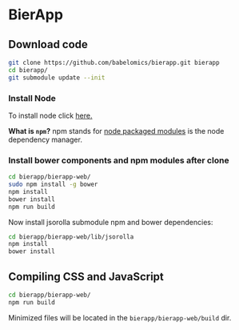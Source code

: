 BierApp
=======

## Download code
```bash
git clone https://github.com/babelomics/bierapp.git bierapp
cd bierapp/
git submodule update --init
```

### Install Node
To install node click [here.](https://github.com/joyent/node/wiki/Installing-Node.js-via-package-manager)

**What is `npm`?** npm stands for [node packaged modules](http://npmjs.org/) is the node dependency manager.


### Install bower components and npm modules after clone
```bash
cd bierapp/bierapp-web/
sudo npm install -g bower
npm install
bower install
npm run build
```

Now install jsorolla submodule npm and bower dependencies:
```bash
cd bierapp/bierapp-web/lib/jsorolla
npm install
bower install
```


## Compiling CSS and JavaScript
```bash
cd bierapp/bierapp-web/
npm run build
```

Minimized files will be located in the `bierapp/bierapp-web/build` dir.

